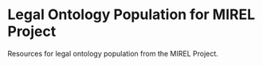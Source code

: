 # Legal Ontology Population for MIREL Project

Resources for legal ontology population from the MIREL Project.

